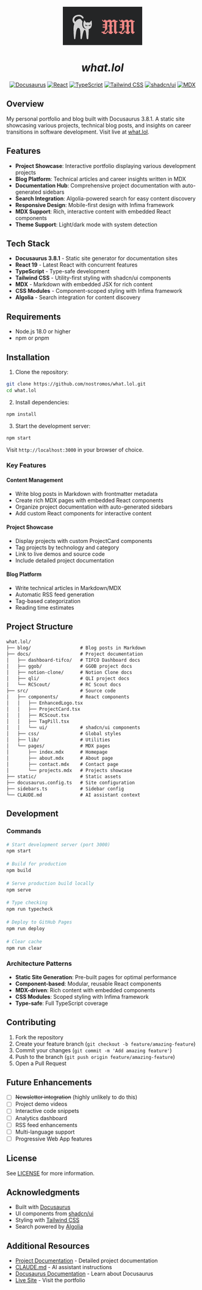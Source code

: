 <p align="center">
  <img src="./static/img/logo.png" alt="what.lol" />
</p>
<h1 align="center"><i>what.lol</i></h1>

<p align="center">
  <a href="https://docusaurus.io"><img alt="Docusaurus" src="https://img.shields.io/badge/Docusaurus-3ECC5F?style=for-the-badge&logo=docusaurus&logoColor=white" /></a>
  <a href="https://react.dev"><img alt="React" src="https://img.shields.io/badge/React-61DAFB?style=for-the-badge&logo=react&logoColor=black" /></a>
  <a href="https://www.typescriptlang.org"><img alt="TypeScript" src="https://img.shields.io/badge/TypeScript-3178C6?style=for-the-badge&logo=typescript&logoColor=white" /></a>
  <a href="https://tailwindcss.com"><img alt="Tailwind CSS" src="https://img.shields.io/badge/Tailwind_CSS-06B6D4?style=for-the-badge&logo=tailwindcss&logoColor=white" /></a>
  <a href="https://ui.shadcn.com"><img alt="shadcn/ui" src="https://img.shields.io/badge/shadcn%2Fui-000000?style=for-the-badge&logo=shadcnui&logoColor=white" /></a>
  <a href="https://mdxjs.com"><img alt="MDX" src="https://img.shields.io/badge/MDX-1B1F24?style=for-the-badge&logo=mdx&logoColor=white" /></a>
</p>

## Overview

My personal portfolio and blog built with Docusaurus 3.8.1. A static site showcasing various projects, technical blog posts, and insights on career transitions in software development. Visit live at [what.lol](http://what.lol).

## Features

- **Project Showcase**: Interactive portfolio displaying various development projects
- **Blog Platform**: Technical articles and career insights written in MDX
- **Documentation Hub**: Comprehensive project documentation with auto-generated sidebars
- **Search Integration**: Algolia-powered search for easy content discovery
- **Responsive Design**: Mobile-first design with Infima framework
- **MDX Support**: Rich, interactive content with embedded React components
- **Theme Support**: Light/dark mode with system detection

## Tech Stack

- **Docusaurus 3.8.1** - Static site generator for documentation sites
- **React 19** - Latest React with concurrent features
- **TypeScript** - Type-safe development
- **Tailwind CSS** - Utility-first styling with shadcn/ui components
- **MDX** - Markdown with embedded JSX for rich content
- **CSS Modules** - Component-scoped styling with Infima framework
- **Algolia** - Search integration for content discovery

## Requirements

- Node.js 18.0 or higher
- npm or pnpm

## Installation

1. Clone the repository:
```bash
git clone https://github.com/nostromos/what.lol.git
cd what.lol
```

2. Install dependencies:
```bash
npm install
```

3. Start the development server:
```bash
npm start
```

Visit `http://localhost:3000` in your browser of choice.

### Key Features

#### Content Management
- Write blog posts in Markdown with frontmatter metadata
- Create rich MDX pages with embedded React components
- Organize project documentation with auto-generated sidebars
- Add custom React components for interactive content

#### Project Showcase
- Display projects with custom ProjectCard components
- Tag projects by technology and category
- Link to live demos and source code
- Include detailed project documentation

#### Blog Platform
- Write technical articles in Markdown/MDX
- Automatic RSS feed generation
- Tag-based categorization
- Reading time estimates

## Project Structure

```
what.lol/
├── blog/                  # Blog posts in Markdown
├── docs/                  # Project documentation
│   ├── dashboard-tifco/   # TIFCO Dashboard docs
│   ├── ggob/              # GGOB project docs
│   ├── notion-clone/      # Notion Clone docs
│   ├── qli/               # QLI project docs
│   └── RCScout/           # RC Scout docs
├── src/                   # Source code
│   ├── components/        # React components
│   │   ├── EnhancedLogo.tsx
│   │   ├── ProjectCard.tsx
│   │   ├── RCScout.tsx
│   │   ├── TagPill.tsx
│   │   └── ui/            # shadcn/ui components
│   ├── css/               # Global styles
│   ├── lib/               # Utilities
│   └── pages/             # MDX pages
│       ├── index.mdx      # Homepage
│       ├── about.mdx      # About page
│       ├── contact.mdx    # Contact page
│       └── projects.mdx   # Projects showcase
├── static/                # Static assets
├── docusaurus.config.ts   # Site configuration
├── sidebars.ts            # Sidebar config
└── CLAUDE.md              # AI assistant context
```

## Development

### Commands

```bash
# Start development server (port 3000)
npm start

# Build for production
npm build

# Serve production build locally
npm serve

# Type checking
npm run typecheck

# Deploy to GitHub Pages
npm run deploy

# Clear cache
npm run clear
```

### Architecture Patterns

- **Static Site Generation**: Pre-built pages for optimal performance
- **Component-based**: Modular, reusable React components
- **MDX-driven**: Rich content with embedded components
- **CSS Modules**: Scoped styling with Infima framework
- **Type-safe**: Full TypeScript coverage

## Contributing

1. Fork the repository
2. Create your feature branch (`git checkout -b feature/amazing-feature`)
3. Commit your changes (`git commit -m 'Add amazing feature'`)
4. Push to the branch (`git push origin feature/amazing-feature`)
5. Open a Pull Request

## Future Enhancements

- [ ] ~~Newsletter integration~~ (highly unlikely to do this)
- [ ] Project demo videos
- [ ] Interactive code snippets
- [ ] Analytics dashboard
- [ ] RSS feed enhancements
- [ ] Multi-language support
- [ ] Progressive Web App features

## License

See [LICENSE](./LICENSE) for more information.

## Acknowledgments

- Built with [Docusaurus](https://docusaurus.io)
- UI components from [shadcn/ui](https://ui.shadcn.com) 
- Styling with [Tailwind CSS](https://tailwindcss.com)
- Search powered by [Algolia](https://www.algolia.com)

## Additional Resources

- [Project Documentation](./docs/) - Detailed project documentation
- [CLAUDE.md](./CLAUDE.md) - AI assistant instructions
- [Docusaurus Documentation](https://docusaurus.io/docs) - Learn about Docusaurus
- [Live Site](http://what.lol) - Visit the portfolio